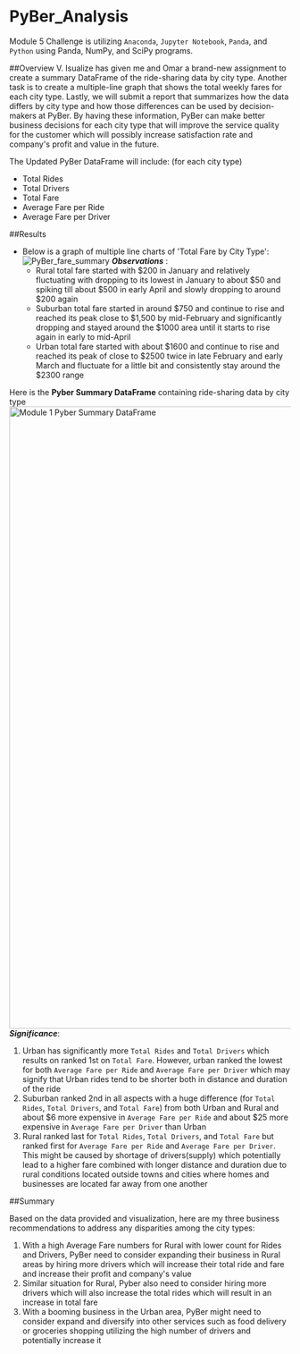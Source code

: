 # PyBer_Analysis
Module 5 Challenge is utilizing `Anaconda`, `Jupyter Notebook`, `Panda`, and `Python` using Panda, NumPy, and SciPy programs. 

##Overview
V. Isualize has given me and Omar a brand-new assignment to create a summary DataFrame of the ride-sharing data by city type. Another task is to create a multiple-line graph that shows the total weekly fares for each city type. Lastly, we will submit  a report that summarizes how the data differs by city type and how those differences can be used by decision-makers at PyBer. By having these information, PyBer can make better business decisions for each city type that will improve the service quality for the customer which will possibly increase satisfaction rate and company's profit and value in the future. 

The Updated PyBer DataFrame will include: (for each city type)
  * Total Rides 
  * Total Drivers 
  * Total Fare 
  * Average Fare per Ride
  * Average Fare per Driver


##Results
- Below is a graph of multiple line charts of 'Total Fare by City Type':
![PyBer_fare_summary](https://user-images.githubusercontent.com/95068439/151635153-68cdf7b9-8009-45f2-9108-64807aa8c560.png)
***Observations*** :
  * Rural total fare started with $200 in January and relatively fluctuating with dropping to its lowest in January to about $50 and spiking till about $500 in early April and slowly dropping to around $200 again
  * Suburban total fare started in around $750 and continue to rise and reached its peak close to $1,500 by mid-February and significantly dropping and stayed around the $1000 area until it starts to rise again in early to mid-April 
  * Urban total fare started with about $1600 and continue to rise and reached its peak of close to $2500 twice in late February and early March and fluctuate for a little bit and consistently stay around the $2300 range


Here is the **Pyber Summary DataFrame** containing ride-sharing data by city type
<img width="1113" alt="Module 1 Pyber Summary DataFrame" src="https://user-images.githubusercontent.com/95068439/151636054-0661e7b4-bb12-4b01-8497-fba7edc898c4.png">
***Significance***: 
1. Urban has significantly more `Total Rides` and `Total Drivers` which results on ranked 1st on `Total Fare`. However, urban ranked the lowest for both `Average Fare per Ride` and `Average Fare per Driver` which may signify that Urban rides tend to be shorter both in distance and duration of the ride
2. Suburban ranked 2nd in all aspects with a huge difference (for `Total Rides`, `Total Drivers`, and `Total Fare`) from both Urban and Rural and about $6 more expensive in `Average Fare per Ride` and about $25 more expensive in `Average Fare per Driver` than Urban
3. Rural ranked last for `Total Rides`, `Total Drivers`, and `Total Fare` but ranked first for `Average Fare per Ride` and `Average Fare per Driver`. This might be caused by shortage of drivers(supply) which potentially lead to a higher fare combined with longer distance and duration due to rural conditions located outside towns and cities where homes and businesses are located far away from one another


##Summary

Based on the data provided and visualization, here are my three business recommendations to address any disparities among the city types:
  1. With a high Average Fare numbers for Rural with lower count for Rides and Drivers, PyBer need to consider expanding their business in Rural areas by hiring more drivers which will increase their total ride and fare and increase their profit and company's value
  2. Similar situation for Rural, Pyber also need to consider hiring more drivers which will also increase the total rides which will result in an increase in total fare
  3. With a booming business in the Urban area, PyBer might need to consider expand and diversify into other services such as food delivery or groceries shopping utilizing the high number of drivers and potentially increase it
